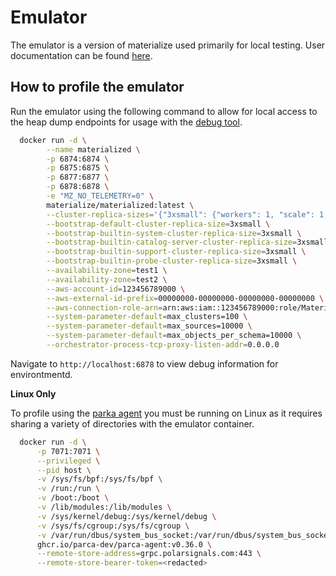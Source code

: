 # Emulator

The emulator is a version of materialize used primarily for local testing. User documentation can be found [here](https://materialize.com/docs/get-started/install-materialize-emulator/).

## How to profile the emulator

Run the emulator using the following command to allow for local access to the heap dump endpoints for usage with the [debug tool](https://materialize.com/docs/self-managed/v25.1/integrations/mz-debug/).

```bash
  docker run -d \
        --name materialized \
        -p 6874:6874 \
        -p 6875:6875 \
        -p 6877:6877 \
        -p 6878:6878 \
        -e "MZ_NO_TELEMETRY=0" \
        materialize/materialized:latest \
        --cluster-replica-sizes='{"3xsmall": {"workers": 1, "scale": 1, "credits_per_hour": "1", "memory_limit": "12G"}, "2xsmall": {"workers": 1, "scale": 1, "credits_per_hour": "1", "memory_limit": "12G"}, "25cc": {"workers": 1, "scale": 1, "credits_per_hour": "1", "memory_limit": "24G"}, "50cc": {"workers": 1, "scale": 1, "credits_per_hour": "1", "memory_limit": "48G"}}' \
        --bootstrap-default-cluster-replica-size=3xsmall \
        --bootstrap-builtin-system-cluster-replica-size=3xsmall \
        --bootstrap-builtin-catalog-server-cluster-replica-size=3xsmall \
        --bootstrap-builtin-support-cluster-replica-size=3xsmall \
        --bootstrap-builtin-probe-cluster-replica-size=3xsmall \
        --availability-zone=test1 \
        --availability-zone=test2 \
        --aws-account-id=123456789000 \
        --aws-external-id-prefix=00000000-00000000-00000000-00000000 \
        --aws-connection-role-arn=arn:aws:iam::123456789000:role/MaterializeConnection \
        --system-parameter-default=max_clusters=100 \
        --system-parameter-default=max_sources=10000 \
        --system-parameter-default=max_objects_per_schema=10000 \
        --orchestrator-process-tcp-proxy-listen-addr=0.0.0.0
```

Navigate to `http://localhost:6878` to view debug information for environtmentd.

**Linux Only**

To profile using the [parka agent](https://github.com/parca-dev/parca-agent) you must be running on Linux as it requires sharing a variety of directories with the emulator container.

```bash
  docker run -d \
      -p 7071:7071 \
      --privileged \
      --pid host \
      -v /sys/fs/bpf:/sys/fs/bpf \
      -v /run:/run \
      -v /boot:/boot \
      -v /lib/modules:/lib/modules \
      -v /sys/kernel/debug:/sys/kernel/debug \
      -v /sys/fs/cgroup:/sys/fs/cgroup \
      -v /var/run/dbus/system_bus_socket:/var/run/dbus/system_bus_socket \
      ghcr.io/parca-dev/parca-agent:v0.36.0 \
      --remote-store-address=grpc.polarsignals.com:443 \
      --remote-store-bearer-token=<redacted>
```
